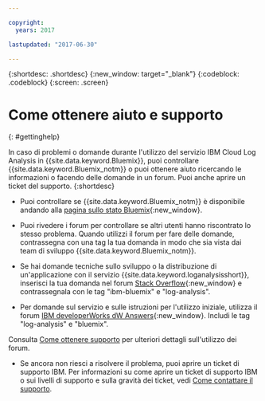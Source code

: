 ```yaml
---

copyright:
  years: 2017

lastupdated: "2017-06-30"

---
```



{:shortdesc: .shortdesc}
{:new_window: target="_blank"}
{:codeblock: .codeblock}
{:screen: .screen}


# Come ottenere aiuto e supporto
{: #gettinghelp}

In caso di problemi o domande durante l'utilizzo del servizio IBM Cloud Log Analysis in {{site.data.keyword.Bluemix}}, puoi controllare {{site.data.keyword.Bluemix_notm}} o puoi ottenere aiuto ricercando le informazioni o facendo delle domande in un forum. Puoi anche aprire un ticket del supporto.
{:shortdesc}

* Puoi controllare se {{site.data.keyword.Bluemix_notm}} è disponibile andando alla [pagina sullo stato Bluemix](https://developer.ibm.com/bluemix/support/#status){:new_window}.

* Puoi rivedere i forum per controllare se altri utenti hanno riscontrato lo stesso problema. Quando utilizzi il forum per fare delle domande, contrassegna con una tag la tua domanda in modo che sia vista dai team di sviluppo {{site.data.keyword.Bluemix_notm}}.
<!--Insert the appropriate Stack Overflow tag for your service for <service_keyword> in URL and text below:  -->
  * Se hai domande tecniche sullo sviluppo o la distribuzione di un'applicazione con il servizio {{site.data.keyword.loganalysisshort}}, inserisci la tua domanda nel forum [Stack Overflow](http://stackoverflow.com/search?q=log-analysis+ibm-bluemix){:new_window} e contrassegnala con le tag "ibm-bluemix" e "log-analysis".
<!--Insert the appropriate dW Answers tag for your service for <service_keyword> in URL below:  -->
  * Per domande sul servizio e sulle istruzioni per l'utilizzo iniziale, utilizza il forum [IBM developerWorks dW Answers](https://developer.ibm.com/answers/topics/log-analysis/?smartspace=bluemix){:new_window}. Includi le tag  "log-analysis" e "bluemix".

Consulta [Come ottenere supporto](https://www.{DomainName}/docs/support/index.html#getting-help) per ulteriori dettagli sull'utilizzo dei forum.

* Se ancora non riesci a risolvere il problema, puoi aprire un ticket di supporto IBM. Per informazioni su come aprire un ticket di supporto IBM o sui livelli di supporto e sulla gravità dei ticket, vedi [Come contattare il supporto](https://www.{DomainName}/docs/support/index.html#contacting-support).

